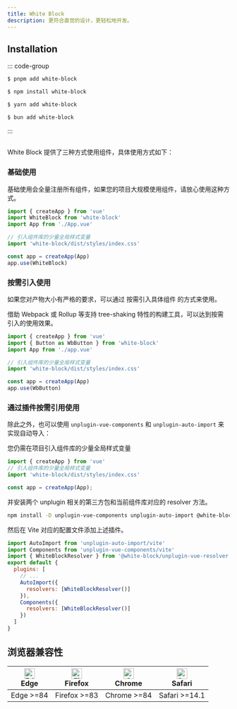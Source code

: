 ```yaml
---
title: White Block
description: 更符合直觉的设计，更轻松地开发。
---
```


## Installation

::: code-group
```sh [pnpm]
$ pnpm add white-block
```

```sh [npm]
$ npm install white-block
```

```sh [yarn]
$ yarn add white-block
```

```sh [bun]
$ bun add white-block
```
:::

## 

White Block 提供了三种方式使用组件，具体使用方式如下：
### 基础使用

基础使用会全量注册所有组件，如果您的项目大规模使用组件，请放心使用这种方式。

```js
import { createApp } from 'vue'
import WhiteBlock from 'white-block'
import App from './App.vue'

// 引入组件库的少量全局样式变量
import 'white-block/dist/styles/index.css'

const app = createApp(App)
app.use(WhiteBlock)
```

### 按需引入使用

如果您对产物大小有严格的要求，可以通过 按需引入具体组件 的方式来使用。

借助 Webpack 或 Rollup 等支持 tree-shaking 特性的构建工具，可以达到按需引入的使用效果。

```js
import { createApp } from 'vue'
import { Button as WbButton } from 'white-block'
import App from './app.vue'

// 引入组件库的少量全局样式变量
import 'white-block/dist/styles/index.css'

const app = createApp(App)
app.use(WbButton)
```

### 通过插件按需引用使用 <Badge type="tip" text="推荐" />

除此之外，也可以使用 `unplugin-vue-components` 和 `unplugin-auto-import` 来实现自动导入：

您仍需在项目引入组件库的少量全局样式变量
```js
import { createApp } from 'vue'
// 引入组件库的少量全局样式变量
import 'white-block/dist/styles/index.css'

const app = createApp(App);
```
并安装两个 unplugin 相关的第三方包和当前组件库对应的 resolver 方法。
```bash
npm install -D unplugin-vue-components unplugin-auto-import @white-block/resolver
```

然后在 Vite 对应的配置文件添加上述插件。

```js
import AutoImport from 'unplugin-auto-import/vite'
import Components from 'unplugin-vue-components/vite'
import { WhiteBlockResolver } from '@white-block/unplugin-vue-resolver'
export default {
  plugins: [
    // ...
    AutoImport({
      resolvers: [WhiteBlockResolver()]
    }),
    Components({
      resolvers: [WhiteBlockResolver()]
    })
  ]
}
```

## 浏览器兼容性

| [<img src="https://tdesign.gtimg.com/docs/edge_48x48.png" alt="Edge" width="24px" height="24px" />](http://godban.github.io/browsers-support-badges/)<br/> Edge | [<img src="https://tdesign.gtimg.com/docs/firefox_48x48.png" alt="Firefox" width="24px" height="24px" />](http://godban.github.io/browsers-support-badges/)<br/>Firefox | [<img src="https://tdesign.gtimg.com/docs/chrome_48x48.png" alt="Chrome" width="24px" height="24px" />](http://godban.github.io/browsers-support-badges/)<br/>Chrome | [<img src="https://tdesign.gtimg.com/docs/safari_48x48.png" alt="Safari" width="24px" height="24px" />](http://godban.github.io/browsers-support-badges/)<br/>Safari |
| --- | --- | --- | --- |
| Edge >=84 | Firefox >=83 | Chrome >=84 | Safari >=14.1 |